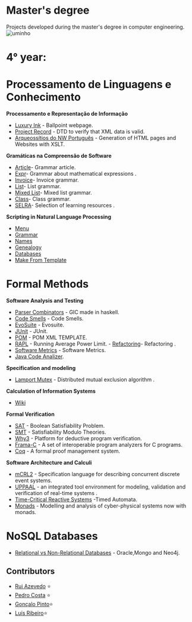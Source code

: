 # Master's degree           

Projects developed during the master's degree in computer engineering. ![uminho](http://www4.di.uminho.pt/~jmf/IMAGES/um_eeng.gif)



# 4° year:
# Processamento de Linguagens e Conhecimento

**Processamento e Representação de Informação**

  - [Luxury Ink](https://github.com/EtienneCosta/Mestrado/tree/main/PRI2020/TP1) - Ballpoint webpage.
  - [Project Record](https://github.com/EtienneCosta/Mestrado/tree/main/PRI2020/TP2) - DTD to verify that XML data is valid.
  - [Arqueossítios do NW Português](https://github.com/EtienneCosta/Mestrado/tree/main/PRI2020/TP3) - Generation of HTML pages and Websites with XSLT.
 
**Gramáticas na Compreensão de Software**

- [Article](https://github.com/EtienneCosta/Mestrado/tree/main/GCS/Article)- Grammar article.
- [Expr](https://github.com/EtienneCosta/Mestrado/tree/main/GCS/GT/Expr)- Grammar about mathematical expressions .
- [Invoice](https://github.com/EtienneCosta/Mestrado/tree/main/GCS/GT/Faturas)- Invoice grammar.
- [List](https://github.com/EtienneCosta/Mestrado/tree/main/GCS/GT/List)- List grammar.
- [Mixed List](https://github.com/EtienneCosta/Mestrado/tree/main/GCS/GT/ListasMistas)- Mixed list grammar.
- [Class](https://github.com/EtienneCosta/Mestrado/tree/main/GCS/GT/Turma)- Class grammar.
- [SELRA](https://github.com/EtienneCosta/Mestrado/tree/main/GCS/SELRA)- Selection of learning resources .

**Scripting in Natural Language Processing**
- [Menu](https://github.com/EtienneCosta/Mestrado/tree/main/SPLN2021/TPCs/Menu)
- [Grammar](https://github.com/EtienneCosta/Mestrado/tree/main/SPLN2021/TPCs/Grammar) 
- [Names](https://github.com/EtienneCosta/Mestrado/tree/main/SPLN2021/TPCs/Names)
- [Genealogy](https://github.com/EtienneCosta/Mestrado/tree/main/SPLN2021/Projects/TP1)
- [Databases](https://github.com/EtienneCosta/Mestrado/tree/main/SPLN2021/Projects/TP2)
- [Make From Template](https://github.com/EtienneCosta/Mestrado/tree/main/SPLN2021/Projects/TP3)
# Formal Methods

**Software Analysis and Testing**

- [Parser Combinators](https://github.com/EtienneCosta/Mestrado/tree/main/ATS/ParserCombinators) - GIC made in haskell.
- [Code Smells](https://github.com/EtienneCosta/Mestrado/tree/main/ATS/Code%20Smells) - Code Smells.
- [EvoSuite](https://github.com/EtienneCosta/Mestrado/tree/main/ATS/EvoSuite) - Evosuite.
- [JUnit](https://github.com/EtienneCosta/Mestrado/tree/main/ATS/JUNIT) - JUnit.
- [POM](https://github.com/EtienneCosta/Mestrado/tree/main/ATS/POM) - POM XML TEMPLATE.
- [RAPL](https://github.com/EtienneCosta/Mestrado/tree/main/ATS/RAPL) - Running Average Power Limit.
- [Refactoring](https://github.com/EtienneCosta/Mestrado/tree/main/ATS/Refactoring)- Refactoring .
- [Software Metrics](https://github.com/EtienneCosta/Mestrado/tree/main/ATS/SoftwareMetrics) - Software Metrics.
- [Java Code Analizer](https://github.com/EtienneCosta/Mestrado/tree/main/ATS/Java%20Code%20Analizer).



**Specification and modeling**

- [Lamport Mutex](https://github.com/EtienneCosta/Mestrado/tree/main/EM/Project/LamportMutex) - Distributed mutual exclusion algorithm .



**Calculation of Information Systems**

- [Wiki](https://haslab.github.io/MFES/CSI/2021/index) 


**Formal Verification**

- [SAT](https://github.com/EtienneCosta/Mestrado/tree/main/VF/MiniSat) - Boolean Satisfiability Problem.
- [SMT](https://github.com/EtienneCosta/Mestrado/tree/main/VF/SMT) - Satisfiability Modulo Theories.
- [Why3](https://github.com/EtienneCosta/Mestrado/tree/main/VF/Why3) - Platform for deductive program verification.
- [Frama-C](https://github.com/EtienneCosta/Mestrado/tree/main/VF/Frama-C) - A set of interoperable program analyzers for C programs.
- [Coq](https://github.com/EtienneCosta/Mestrado/tree/main/VF/Coq) - A formal proof management system.


**Software Architecture and Calculi**

- [mCRL2](https://github.com/EtienneCosta/Mestrado/tree/main/A%26C/mCRL2) - Specification language for describing concurrent discrete event systems.
- [UPPAAL](https://github.com/EtienneCosta/Mestrado/tree/main/A%26C/UPPAAL) - an integrated tool environment for modeling, validation and verification of real-time systems .
- [Time-Critical Reactive Systems](https://github.com/EtienneCosta/Mestrado/tree/main/A%26C/Reactive%20Systems) -Timed Automata.
- [Monads](https://github.com/EtienneCosta/Mestrado/tree/main/A%26C/TSP) - Modelling and analysis of cyber-physical systems now with monads.


# NoSQL Databases

- [Relational vs Non-Relational Databases](https://github.com/EtienneCosta/Mestrado/tree/main/BDNoSql) - Oracle,Mongo and Neo4j.


## Contributors
* [Rui Azevedo](https://github.com/ruiAzevedo19) ⭐️
* [Pedro Costa](https://github.com/pCosta99) ⭐️
* [Gonçalo Pinto](https://github.com/GRP99)⭐️
* [Luís Ribeiro](https://github.com/luis1ribeiro)⭐️
